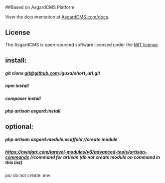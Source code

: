 ##Based on AsgardCMS Platform

View the documentation at [AsgardCMS.com/docs](http://asgardcms.com/docs/).

## License

The AsgardCMS is open-sourced software licensed under the [MIT license](http://opensource.org/licenses/MIT).

## install:
##### git clone git@github.com:iguxa/short_url.git
##### npm install
##### composer install
##### php artisan asgard:install
## optional:
##### php artisan asgard:module:scaffold //create module
##### https://nwidart.com/laravel-modules/v6/advanced-tools/artisan-commands //command for artisan (do not create module on command in this list)
ps/ do not create .env


